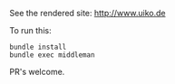 See the rendered site: http://www.uiko.de

To run this:

    bundle install
    bundle exec middleman

PR's welcome.
